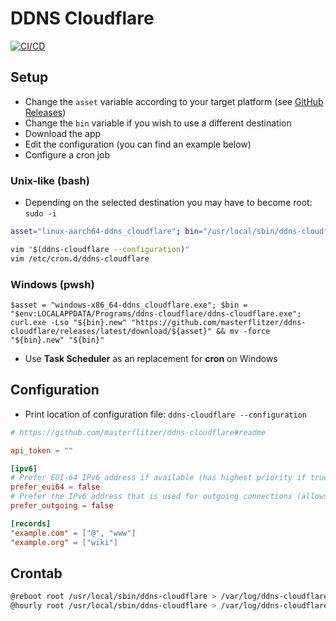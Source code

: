 # DDNS Cloudflare

[![CI/CD](https://github.com/masterflitzer/ddns-cloudflare/actions/workflows/main.yml/badge.svg)](https://github.com/masterflitzer/ddns-cloudflare/actions/workflows/main.yml)

## Setup

- Change the `asset` variable according to your target platform (see [GitHub Releases](https://github.com/masterflitzer/ddns-cloudflare/releases))
- Change the `bin` variable if you wish to use a different destination
- Download the app
- Edit the configuration (you can find an example below)
- Configure a cron job

### Unix-like (bash)

- Depending on the selected destination you may have to become root: `sudo -i`

```bash
asset="linux-aarch64-ddns_cloudflare"; bin="/usr/local/sbin/ddns-cloudflare"; curl -Lso "${bin}.new" "https://github.com/masterflitzer/ddns-cloudflare/releases/latest/download/${asset}" && mv "${bin}.new" "${bin}" && chmod 0754 "${bin}"

vim "$(ddns-cloudflare --configuration)"
vim /etc/cron.d/ddns-cloudflare
```

### Windows (pwsh)

```pwsh
$asset = "windows-x86_64-ddns_cloudflare.exe"; $bin = "$env:LOCALAPPDATA/Programs/ddns-cloudflare/ddns-cloudflare.exe"; curl.exe -Lso "${bin}.new" "https://github.com/masterflitzer/ddns-cloudflare/releases/latest/download/${asset}" && mv -force "${bin}.new" "${bin}"
```

- Use **Task Scheduler** as an replacement for **cron** on Windows

## Configuration

- Print location of configuration file: `ddns-cloudflare --configuration`

```toml
# https://github.com/masterflitzer/ddns-cloudflare#readme

api_token = ""

[ipv6]
# Prefer EUI-64 IPv6 address if available (has highest priority if true)
prefer_eui64 = false
# Prefer the IPv6 address that is used for outgoing connections (allows DDNS with privacy extensions)
prefer_outgoing = false

[records]
"example.com" = ["@", "www"]
"example.org" = ["wiki"]
```

## Crontab

```bash
@reboot root /usr/local/sbin/ddns-cloudflare > /var/log/ddns-cloudflare.log 2>&1
@hourly root /usr/local/sbin/ddns-cloudflare > /var/log/ddns-cloudflare.log 2>&1
```
